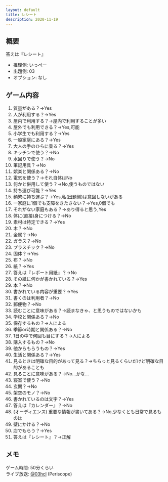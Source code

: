 ```yaml
---
layout: default
title: レシート
description: 2020-11-19
---
```


## 概要

答えは『レシート』

- 推理側: いっぺー
- 出題側: 03
- オプション: なし

## ゲーム内容

1. 質量がある？→Yes
2. 人が利用する？→Yes
3. 屋内で利用する？→屋内で利用することが多い
4. 屋外でも利用できる？→Yes,可能
5. 小学生でも利用する？→Yes
6. 一般家庭にある？→Yes
7. 大人の手のひらに乗る？→Yes
8. キッチンで使う？→No
9. 水回りで使う？→No
10. 筆記用具？→No
11. 娯楽と関係ある？→No
12. 電気を使う？→それ自体はNo
13. 何かと併用して使う？→No,使うものではない
14. 持ち運び可能？→Yes
15. 頻繁に持ち運ぶ？→Yes,私(出題側)は意図しないがある
16. 一家庭に1個でも支障をきたさない？→Yes,0個でも
17. それがない家庭もある？→あり得ると思う,Yes
18. 体に(直接)身につける？→No
19. 素材は特定できる？→Yes
20. 木？→No
21. 金属？→No
22. ガラス？→No
23. プラスチック？→No
24. 固体？→Yes
25. 布？→No
26. 紙？→Yes
27. 答えは『レポート用紙』？→No
28. その紙に何かが書かれている？→Yes
29. 本？→No
30. 書かれている内容が重要？→Yes
31. 書くのは利用者？→No
32. 郵便物？→No
33. 読むことに意味がある？→読まなきゃ、と思うものではないかも
34. 学校と関係ある？→No
35. 保存するもの？→人による
36. 季節or時期と関係ある？→No
37. 1日の中で何回も目にする？→人による
38. 購入するもの？→No
39. 他からもらうもの？→Yes
40. 生活と関係ある？→Yes
41. 見るときは明確な目的があって見る？→ちらっと見るくらいだけど明確な目的があることも
42. 見ることに意味がある？→No…かな…
43. 寝室で使う？→No
44. 玄関？→No
45. 架空のモノ？→No
46. 書かれているのは文字？→Yes
47. 答えは『カレンダー』？→No
48. (オーディエンス) 重要な情報が書いてある？→No,少なくとも日常で見るものは
49. 壁にかける？→No
50. 店でもらう？→Yes
51. 答えは『レシート』？→正解

## メモ

ゲーム時間: 50分くらい  
ライブ放送: [@03hcl](https://www.periscope.tv/03hcl/1YpKkzOgYWNxj) (Periscope)
